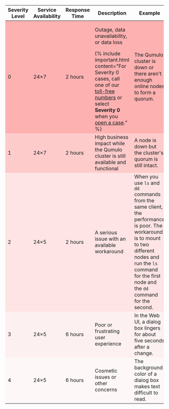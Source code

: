 <table>
<thead>
  <tr>
    <th>Severity Level</th>
    <th>Service Availability</th>
    <th>Response Time</th>
    <th>Description</th>
    <th>Example</th>   
  </tr>
</thead>
<tbody>
  <tr style="background:rgb(255 153 153 / 0.75);">
    <td>0</td>
    <td>24&times;7</td>   
    <td>2 hours</td>
    <td>
      <p>Outage, data unavailability, or data loss</p>
      {% include important.html content="For Severity 0 cases, call one of our <a href='#toll-free-numbers'>toll-free numbers</a> or select <strong>Severity 0</strong> when you <a href='#open-a-case'>open a case</a>." %}
    </td>
    <td>The Qumulo cluster is down or there aren't enough online nodes to form a quorum.</td>   
  </tr>
  <tr style="background:rgb(255 153 153 / 0.5);">
    <td>1</td>
    <td>24&times;7</td>   
    <td>2 hours</td>
    <td>High business impact while the Qumulo cluster is still available and functional</td>
    <td>A node is down but the cluster's quorum is still intact.</td>   
  </tr>
  <tr style="background:rgb(255 153 153 / 0.25);">
    <td>2</td>
    <td>24&times;5</td>   
    <td>2 hours</td>
    <td>A serious issue with an available workaround</td>
    <td>When you use <code>ls</code> and <code>dd</code> commands from the same client, the performance is poor. The workaround is to mount to two different nodes and run the <code>ls</code> command for the first node and the <code>dd</code> command for the second.</td>   
  </tr>
  <tr style="background:rgb(255 153 153 / 0.125);">
    <td>3</td>
    <td>24&times;5</td>   
    <td>6 hours</td>
    <td>Poor or frustrating user experience</td>
    <td>In the Web UI, a dialog box lingers for about five seconds after a change.</td>   
  </tr>
  <tr style="background:rgb(255 153 153 / 0.0625);">
    <td>4</td>
    <td>24&times;5</td>   
    <td>6 hours</td>
    <td>Cosmetic issues or other concerns</td>
    <td>The background color of a dialog box makes text difficult to read.</td>   
  </tr>   
</tbody>
</table>
